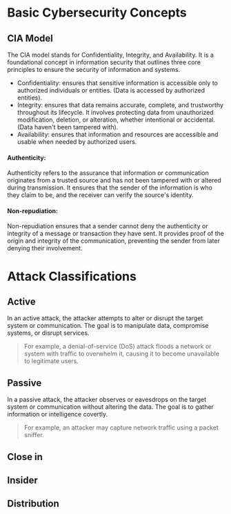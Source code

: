 # Basic Cybersecurity Concepts
## CIA Model
The CIA model stands for Confidentiality, Integrity, and Availability. It is a foundational concept in information security that outlines three core principles to ensure the security of information and systems. 
- Confidentiality: ensures that sensitive information is accessible only to authorized individuals or entities. (Data is accessed by authorized entities).
- Integrity: ensures that data remains accurate, complete, and trustworthy throughout its lifecycle. It involves protecting data from unauthorized modification, deletion, or alteration, whether intentional or accidental. (Data haven't been tampered with).
- Availability: ensures that information and resources are accessible and usable when needed by authorized users.
#### Authenticity: 
Authenticity refers to the assurance that information or communication originates from a trusted source and has not been tampered with or altered during transmission. It ensures that the sender of the information is who they claim to be, and the receiver can verify the source's identity.
#### Non-repudiation: 
Non-repudiation ensures that a sender cannot deny the authenticity or integrity of a message or transaction they have sent. It provides proof of the origin and integrity of the communication, preventing the sender from later denying their involvement.

# Attack Classifications
## Active
In an active attack, the attacker attempts to alter or disrupt the target system or communication. The goal is to manipulate data, compromise systems, or disrupt services. 
> For example, a denial-of-service (DoS) attack floods a network or system with traffic to overwhelm it, causing it to become unavailable to legitimate users.
## Passive
In a passive attack, the attacker observes or eavesdrops on the target system or communication without altering the data. The goal is to gather information or intelligence covertly. 
> For example, an attacker may capture network traffic using a packet sniffer.
## Close in
## Insider
## Distribution
